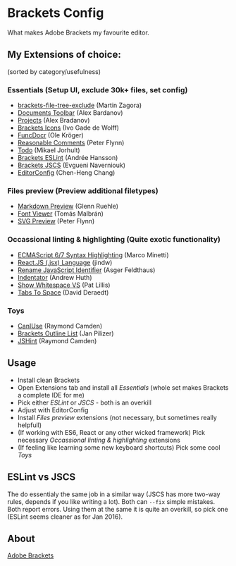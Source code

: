 # Brackets Config

What makes Adobe Brackets my favourite editor.

## My Extensions of choice:

(sorted by category/usefulness)

### Essentials (Setup UI, exclude 30k+ files, set config)

* [brackets-file-tree-exclude](https://github.com/JonathanWolfe/file-tree-exclude) (Martin Zagora)
* [Documents Toolbar](https://github.com/dnbard/brackets-documents-toolbar) (Alex Bardanov)
* [Projects](https://github.com/dnbard/brackets-projects) (Alex Bradanov)
* [Brackets Icons](https://github.com/ivogabe/Brackets-Icons) (Ivo Gade de Wolff)
* [FuncDocr](https://github.com/wikunia/brackets-funcdocr) (Ole Kröger)
* [Reasonable Comments](https://github.com/peterflynn/reasonable-comments) (Peter Flynn)
* [Todo](https://github.com/mikaeljorhult/brackets-todo) (Mikael Jorhult)
* [Brackets ESLint](https://github.com/peol/brackets-eslint) (Andrée Hansson)
* [Brackets JSCS](https://github.com/globexdesigns/brackets-jscs) (Evgueni Naverniouk)
* [EditorConfig](http://editorconfig.org) (Chen-Heng Chang)

### Files preview (Preview additional filetypes)

* [Markdown Preview](https://github.com/gruehle/MarkdownPreview) (Glenn Ruehle)
* [Font Viewer](https://github.com/TomMalbran/brackets-fonts-viewer) (Tomás Malbrán)
* [SVG Preview](https://github.com/peterflynn/svg-preview) (Peter Flynn)

### Occassional linting & highlighting (Quite exotic functionality)

* [ECMAScript 6/7 Syntax Highlighting](https://github.com/marcominetti/brackets-esnext-highlight) (Marco Minetti)
* [React.JS (.jsx) Language](https://github.com/automenta/brackets-jsx) (jindw)
* [Rename JavaScript Identifier](https://github.com/asgerf/bracket-rename) (Asger Feldthaus)
* [Indentator](https://github.com/ahuth/brackets-indentator) (Andrew Huth)
* [Show Whitespace VS](https://github.com/PatLillis/brackets-show-whitespace-vs) (Pat Lillis)
* [Tabs To Space](https://github.com/davidderaedt/tabtospace-extension) (David Deraedt)

### Toys 

* [CanIUse](https://github.com/cfjedimaster/brackets-caniuse) (Raymond Camden)
* [Brackets Outline List](https://github.com/Hirse/brackets-outline-list) (Jan Pilizer)
* [JSHint](https://github.com/cfjedimaster/brackets-jshint) (Raymond Camden)

## Usage

* Install clean Brackets
* Open Extensions tab and install all *Essentials* (whole set makes Brackets a complete IDE for me)
* Pick either *ESLint* or *JSCS* - both is an overkill
* Adjust with EditorConfig
* Install *Files preview* extensions (not necessary, but sometimes really helpfull)
* (If working with ES6, React or any other wicked framework) Pick necessary *Occassional linting & highlighting* extensions
* (If feeling like learning some new keyboard shortcuts) Pick some cool *Toys*

## ESLint vs JSCS

The do essentialy the same job in a similar way (JSCS has more two-way rules, depends if you like writing a lot). Both can `--fix` simple mistakes. Both report errors. Using them at the same it is quite an overkill, so pick one (ESLint seems cleaner as for Jan 2016).


## About

[Adobe Brackets](http://brackets.io/)